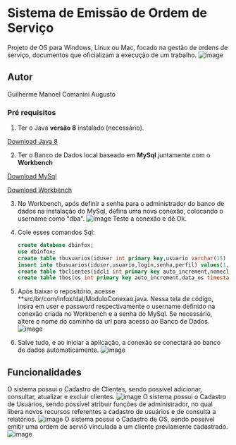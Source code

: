 # Sistema de Emissão de Ordem de Serviço

Projeto de OS para Windows, Linux ou Mac, focado na gestão de ordens de serviço, documentos que oficializam a execução de um trabalho.
![image](https://github.com/user-attachments/assets/836560ca-0508-49a1-b337-c1d0a3d0fc01)

## Autor
Guilherme Manoel Comanini Augusto

### Pré requisitos
1) Ter o Java **versão 8** instalado (necessário). 

[Download Java 8](https://www.java.com/pt-BR/)

2) Ter o Banco de Dados local baseado em **MySql** juntamente com o **Workbench**
   
[Download MySql](https://dev.mysql.com/downloads/installer/)
   
[Download Workbench](https://dev.mysql.com/downloads/workbench/)



3) No Workbench, após definir a senha para o administrador do banco de dados na instalação do MySql, defina uma nova conexão, colocando o username como "dba".
![image](https://github.com/user-attachments/assets/3964bb0d-8ae1-4714-bd31-91e0a5097676)
Teste a conexão e dê Ok.

4) Cole esses comandos Sql:
   ~~~sql
   create database dbinfox;
   use dbinfox;
   create table tbusuarios(iduser int primary key,usuario varchar(15) not null,fone varchar(15),login varchar(15) not null unique,senha varchar(250) not null,perfil varchar(20) not null);
   insert into tbusuarios(iduser,usuario,login,senha,perfil) values(1,'Administrador','admin',md5('admin'),'admin');
   create table tbclientes(idcli int primary key auto_increment,nomecli varchar(50) not null,endcli varchar(100),fonecli varchar(15) not null,emailcli varchar(50) unique);
   create table tbos(os int primary key auto_increment,data_os timestamp default current_timestamp,tipo varchar(15) not null,situacao varchar(20) not null,equipamento varchar(150) not null,defeito varchar(150),servico varchar(150),tecnico varchar(30),valor decimal(10,2),idcli int not null,foreign key(idcli) references tbclientes(idcli));
5) Após baixar o repositório, acesse **src/br/com/infox/dal/ModuloConexao.java.
   Nessa tela de código, insira em user e password respectivamente o username definido na conexão criada no Workbench e a senha do MySql. Se necessário, altere o nome do caminho da url para acesso ao Banco de Dados.
   ![image](https://github.com/user-attachments/assets/08c618db-8828-4a86-9f37-af6df25bd9cf)
6) Salve tudo, e ao iniciar a aplicação, a conexão se conectará ao banco de dados automaticamente.
![image](https://github.com/user-attachments/assets/a9fb5a62-1ff5-4b3d-bbae-5c4fb3404fea)
## Funcionalidades
O sistema possui o Cadastro de Clientes, sendo possível adicionar, consultar, atualizar e excluir clientes.
![image](https://github.com/user-attachments/assets/d0d2ab04-1545-4c13-a472-81ead141820a)
O sistema possui o Cadastro de Usuários, sendo possível atribuir funções de administrador, no qual libera novos recursos referentes a cadastro de usuários e de consulta a relatórios.
![image](https://github.com/user-attachments/assets/2eb28287-8cab-4fb9-8022-1d878a12c7b1)
O sistema possui o Cadastro de OS, sendo possível emitir uma ordem de serviõ vinculada a um cliente previamente cadastrado.
![image](https://github.com/user-attachments/assets/66a48a75-ea00-4b32-9805-b577d1e6b01f)



